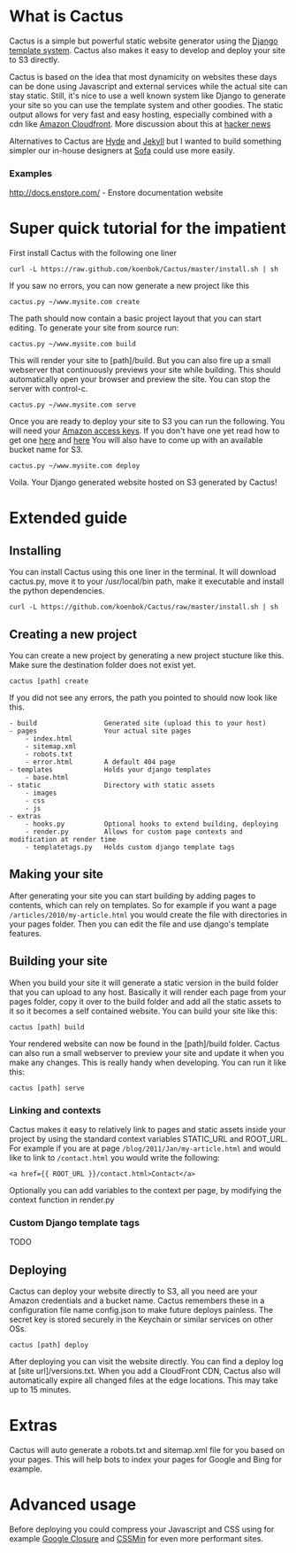 # What is Cactus

Cactus is a simple but powerful static website generator using the [Django template system](http://docs.djangoproject.com/en/dev/topics/templates/). Cactus also makes it easy to develop and deploy your site to S3 directly.

Cactus is based on the idea that most dynamicity on websites these days can be done using Javascript and external services while the actual site can stay static. Still, it's nice to use a well known system like Django to generate your site so you can use the template system and other goodies. The static output allows for very fast and easy hosting, especially combined with a cdn like [Amazon Cloudfront](http://aws.amazon.com/cloudfront/). More discussion about this at [hacker news](http://news.ycombinator.com/item?id=2233620)

Alternatives to Cactus are [Hyde](http://ringce.com/hyde) and [Jekyll](https://github.com/mojombo/jekyll) but I wanted to build something simpler our in-house designers at [Sofa](http://www.madebysofa.com) could use more easily.

### Examples

http://docs.enstore.com/ - Enstore documentation website

# Super quick tutorial for the impatient

First install Cactus with the following one liner

	curl -L https://raw.github.com/koenbok/Cactus/master/install.sh | sh

If you saw no errors, you can now generate a new project like this
	
	cactus.py ~/www.mysite.com create

The path should now contain a basic project layout that you can start editing. To generate your site from source run:

	cactus.py ~/www.mysite.com build

This will render your site to [path]/build. But you can also fire up a small webserver that continuously previews your site while building. This should automatically open your browser and preview the site. You can stop the server with control-c.

	cactus.py ~/www.mysite.com serve

Once you are ready to deploy your site to S3 you can run the following. You will need your [Amazon access keys](https://payments.amazon.com/sdui/sdui/helpTab/Checkout-by-Amazon/Advanced-Integration-Help/Using-Your-Access-Key). If you don't have one yet read how to get one [here](http://www.bucketexplorer.com/documentation/amazon-s3--how-to-create-a-new-amazon-s3-account.html) and [here](http://www.hongkiat.com/blog/amazon-s3-the-beginners-guide/) You will also have to come up with an available bucket name for S3.

	cactus.py ~/www.mysite.com deploy

Voila. Your Django generated website hosted on S3 generated by Cactus!



# Extended guide

## Installing

You can install Cactus using this one liner in the terminal. It will download cactus.py, move it to your /usr/local/bin path, make it executable and install the python dependencies.

	curl -L https://github.com/koenbok/Cactus/raw/master/install.sh | sh

## Creating a new project

You can create a new project by generating a new project stucture like this. Make sure the destination folder does not exist yet.

	cactus [path] create

If you did not see any errors, the path you pointed to should now look like this.
	
	- build					Generated site (upload this to your host)
	- pages					Your actual site pages
		- index.html
		- sitemap.xml
		- robots.txt
		- error.html		A default 404 page
	- templates				Holds your django templates
		- base.html
	- static				Directory with static assets
		- images
		- css
		- js
	- extras
		- hooks.py			Optional hooks to extend building, deploying
		- render.py			Allows for custom page contexts and modification at render time
		- templatetags.py	Holds custom django template tags

## Making your site

After generating your site you can start building by adding pages to contents, which can rely on templates. So for example if you want a page `/articles/2010/my-article.html` you would create the file with directories in your pages folder. Then you can edit the file and use django's template features.

## Building your site

When you build your site it will generate a static version in the build folder that you can upload to any host. Basically it will render each page from your pages folder, copy it over to the build folder and add all the static assets to it so it becomes a self contained website. You can build your site like this:

	cactus [path] build

Your rendered website can now be found in the [path]/build folder. Cactus can also run a small webserver to preview your site and update it when you make any changes. This is really handy when developing. You can run it like this:

	cactus [path] serve

### Linking and contexts

Cactus makes it easy to relatively link to pages and static assets inside your project by using the standard context variables STATIC\_URL and ROOT\_URL. For example if you are at page `/blog/2011/Jan/my-article.html` and would like to link to `/contact.html` you would write the following: 

	<a href={{ ROOT_URL }}/contact.html>Contact</a>

Optionally you can add variables to the context per page, by modifying the context function in render.py

### Custom Django template tags

TODO

## Deploying
	
Cactus can deploy your website directly to S3, all you need are your Amazon credentials and a bucket name. Cactus remembers these in a configuration file name config.json to make future deploys painless. The secret key is stored securely in the Keychain or similar services on other OSs.
	
	cactus [path] deploy

After deploying you can visit the website directly. You can find a deploy log at [site url]/versions.txt. When you add a CloudFront CDN, Cactus also will automatically expire all changed files at the edge locations. This may take up to 15 minutes.

# Extras

Cactus will auto generate a robots.txt and sitemap.xml file for you based on your pages. This will help bots to index your pages for Google and Bing for example.

# Advanced usage

Before deploying you could compress your Javascript and CSS using for example [Google Closure](http://code.google.com/closure/compiler/docs/gettingstarted_ui.html) and [CSSMin](http://code.google.com/p/cssmin/) for even more performant sites.
